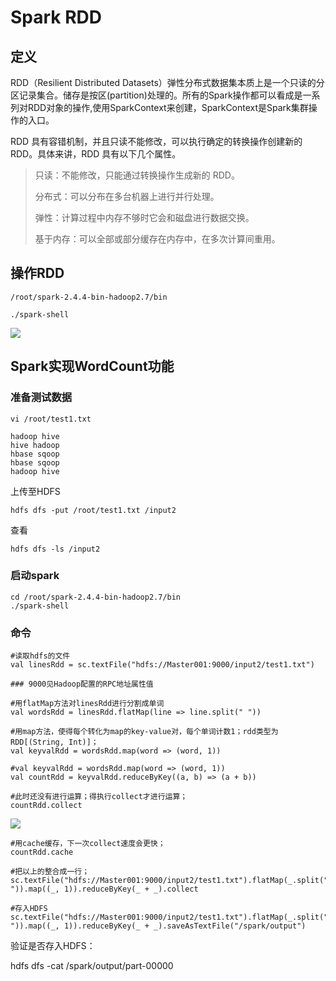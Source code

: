 # Spark RDD

## 定义 

RDD（Resilient Distributed Datasets）弹性分布式数据集本质上是一个只读的分区记录集合。储存是按区(partition)处理的。所有的Spark操作都可以看成是一系列对RDD对象的操作,使用SparkContext来创建，SparkContext是Spark集群操作的入口。

RDD 具有容错机制，并且只读不能修改，可以执行确定的转换操作创建新的 RDD。具体来讲，RDD 具有以下几个属性。

> 只读：不能修改，只能通过转换操作生成新的 RDD。
> 
> 分布式：可以分布在多台机器上进行并行处理。
> 
> 弹性：计算过程中内存不够时它会和磁盘进行数据交换。
> 
> 基于内存：可以全部或部分缓存在内存中，在多次计算间重用。


## 操作RDD

	/root/spark-2.4.4-bin-hadoop2.7/bin
	
	./spark-shell


![](../Images/4.png)




## Spark实现WordCount功能

### 准备测试数据

	vi /root/test1.txt

	hadoop hive
	hive hadoop
	hbase sqoop
	hbase sqoop
	hadoop hive

上传至HDFS

	hdfs dfs -put /root/test1.txt /input2

查看

	hdfs dfs -ls /input2


### 启动spark

	cd /root/spark-2.4.4-bin-hadoop2.7/bin
	./spark-shell

### 命令

	#读取hdfs的文件 
	val linesRdd = sc.textFile("hdfs://Master001:9000/input2/test1.txt")

	### 9000见Hadoop配置的RPC地址属性值

	#用flatMap方法对linesRdd进行分割成单词
	val wordsRdd = linesRdd.flatMap(line => line.split(" "))
	
	#用map方法，使得每个转化为map的key-value对，每个单词计数1；rdd类型为 RDD[(String, Int)]；
	val keyvalRdd = wordsRdd.map(word => (word, 1))

	#val keyvalRdd = wordsRdd.map(word => (word, 1))
	val countRdd = keyvalRdd.reduceByKey((a, b) => (a + b))

	#此时还没有进行运算；得执行collect才进行运算；
	countRdd.collect

![](../Images/5.png)

	#用cache缓存，下一次collect速度会更快；
	countRdd.cache

	#把以上的整合成一行；
	sc.textFile("hdfs://Master001:9000/input2/test1.txt").flatMap(_.split(" ")).map((_, 1)).reduceByKey(_ + _).collect

	#存入HDFS
	sc.textFile("hdfs://Master001:9000/input2/test1.txt").flatMap(_.split(" ")).map((_, 1)).reduceByKey(_ + _).saveAsTextFile("/spark/output")


验证是否存入HDFS：

hdfs dfs -cat /spark/output/part-00000